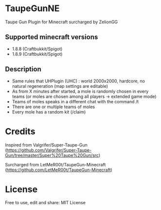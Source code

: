 # TaupeGunNE
Taupe Gun Plugin for Minecraft surcharged by ZelionGG

## Supported minecraft versions
- 1.8.8 (Craftbukkit/Spigot)
- 1.8.9 (Craftbukkit/Spigot)

## Description
- Same rules that UHPlugin (UHC) : world 2000x2000, hardcore, no natural regeneration (map settings are editable)
- As from X minutes after started, a mole is randomly chosen in every teams (or moles are chosen among all players -> extended game mode)
- Teams of moles speaks in a different chat with the command /t <message>
- There are one or multiple teams of moles
- Every mole has a random kit (/claim)

# Credits
Inspired from Valgrifer/Super-Taupe-Gun 
(https://github.com/Valgrifer/Super-Taupe-Gun/tree/master/Super%20Taupe%20Gun/src)

Surcharged from LetMeR00t/TaupeGun-Minecraft 
(https://github.com/LetMeR00t/TaupeGun-Minecraft)

# License
Free to use, edit and share: 
MIT License
